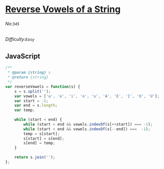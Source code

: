 # [Reverse Vowels of a String](https://leetcode.com/problems/reverse-vowels-of-a-string/#/description)
###### No:`345`
###### Difficulty:`Easy`
## JavaScript


```js
/**
 * @param {string} s
 * @return {string}
 */
var reverseVowels = function(s) {
    s = s.split('');
    var vowels = ['a', 'e', 'i', 'o', 'u', 'A', 'E', 'I', 'O', 'U'];
    var start = -1;
    var end = s.length;
    var temp;
    
    while (start < end) {
        while (start < end && vowels.indexOf(s[++start]) === -1);
        while (start < end && vowels.indexOf(s[--end]) ===  -1);
        temp = s[start];
        s[start] = s[end];
        s[end] = temp;
    }
    
    return s.join('');
};  
```
